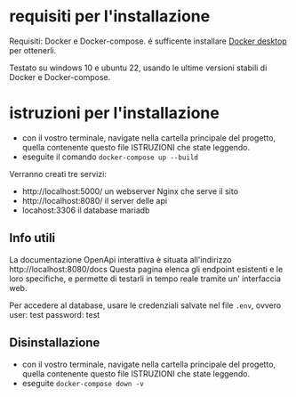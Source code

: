 # requisiti per l'installazione

Requisiti: Docker e Docker-compose.
é sufficente installare [Docker desktop](https://docs.docker.com/get-docker/)
per ottenerli.

Testato su windows 10 e ubuntu 22, usando le ultime versioni stabili di Docker e Docker-compose.


# istruzioni per l'installazione

- con il vostro terminale, navigate nella cartella principale del progetto,
  quella contenente questo file ISTRUZIONI che state leggendo.
- eseguite il comando `docker-compose up --build`

Verranno creati tre servizi:

- http://localhost:5000/ un webserver Nginx che serve il sito
- http://localhost:8080/ il server delle api
- locahost:3306 il database mariadb


## Info utili

La documentazione OpenApi interattiva è situata all'indirizzo
http://localhost:8080/docs 
Questa pagina elenca gli endpoint esistenti e le loro specifiche, e permette
di testarli in tempo reale tramite un' interfaccia web.

Per accedere al database, usare le credenziali salvate nel file `.env`, ovvero
user: test password: test

## Disinstallazione

- con il vostro terminale, navigate nella cartella principale del progetto,
  quella contenente questo file ISTRUZIONI che state leggendo.
- eseguite `docker-compose down -v`


